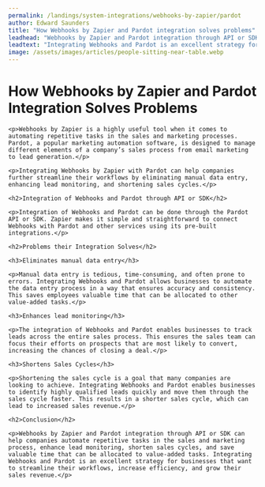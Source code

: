 ```yaml
---
permalink: /landings/system-integrations/webhooks-by-zapier/pardot
author: Edward Saunders
title: "How Webhooks by Zapier and Pardot integration solves problems"
leadhead: "Webhooks by Zapier and Pardot integration through API or SDK can help companies automate repetitive tasks in the sales and marketing process, enhance lead monitoring, shorten sales cycles, and save valuable time that can be allocated to value-added tasks"
leadtext: "Integrating Webhooks and Pardot is an excellent strategy for businesses that want to streamline their workflows, increase efficiency, and grow their sales revenue."
image: /assets/images/articles/people-sitting-near-table.webp
---
```

<div class="arttext">	<h1>How Webhooks by Zapier and Pardot Integration Solves Problems</h1>

	<p>Webhooks by Zapier is a highly useful tool when it comes to automating repetitive tasks in the sales and marketing processes. Pardot, a popular marketing automation software, is designed to manage different elements of a company’s sales process from email marketing to lead generation.</p>

	<p>Integrating Webhooks by Zapier with Pardot can help companies further streamline their workflows by eliminating manual data entry, enhancing lead monitoring, and shortening sales cycles.</p>

	<h2>Integration of Webhooks and Pardot through API or SDK</h2>

	<p>Integration of Webhooks and Pardot can be done through the Pardot API or SDK. Zapier makes it simple and straightforward to connect Webhooks with Pardot and other services using its pre-built integrations.</p>

	<h2>Problems their Integration Solves</h2>

	<h3>Eliminates manual data entry</h3>

	<p>Manual data entry is tedious, time-consuming, and often prone to errors. Integrating Webhooks and Pardot allows businesses to automate the data entry process in a way that ensures accuracy and consistency. This saves employees valuable time that can be allocated to other value-added tasks.</p>

	<h3>Enhances lead monitoring</h3>

	<p>The integration of Webhooks and Pardot enables businesses to track leads across the entire sales process. This ensures the sales team can focus their efforts on prospects that are most likely to convert, increasing the chances of closing a deal.</p>

	<h3>Shortens Sales Cycles</h3>

	<p>Shortening the sales cycle is a goal that many companies are looking to achieve. Integrating Webhooks and Pardot enables businesses to identify highly qualified leads quickly and move them through the sales cycle faster. This results in a shorter sales cycle, which can lead to increased sales revenue.</p>

	<h2>Conclusion</h2>

	<p>Webhooks by Zapier and Pardot integration through API or SDK can help companies automate repetitive tasks in the sales and marketing process, enhance lead monitoring, shorten sales cycles, and save valuable time that can be allocated to value-added tasks. Integrating Webhooks and Pardot is an excellent strategy for businesses that want to streamline their workflows, increase efficiency, and grow their sales revenue.</p>
</div>